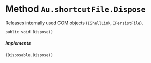 # Method `Au.shortcutFile.Dispose`

Releases internally used COM objects (`IShellLink`, `IPersistFile`).

```
public void Dispose()
```

##### Implements

`IDisposable.Dispose()`